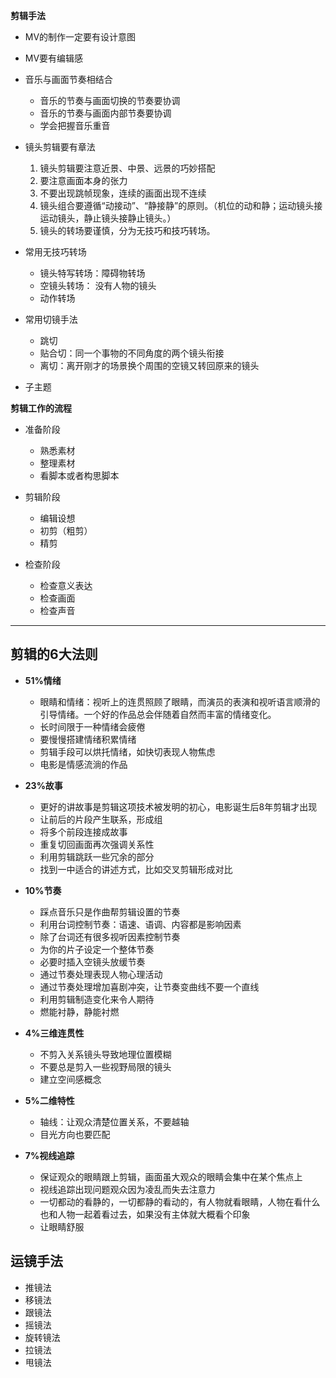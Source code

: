 **剪辑手法**

- MV的制作一定要有设计意图
- MV要有编辑感

- 音乐与画面节奏相结合
    - 音乐的节奏与画面切换的节奏要协调
    - 音乐的节奏与画面内部节奏要协调
    - 学会把握音乐重音


- 镜头剪辑要有章法
    1. 镜头剪辑要注意近景、中景、远景的巧妙搭配
    2. 要注意画面本身的张力
    3. 不要出现跳帧现象，连续的画面出现不连续
    4. 镜头组合要遵循“动接动”、“静接静”的原则。（机位的动和静；运动镜头接运动镜头，静止镜头接静止镜头。）
    5. 镜头的转场要谨慎，分为无技巧和技巧转场。
    
- 常用无技巧转场
    - 镜头特写转场：障碍物转场
    - 空镜头转场： 没有人物的镜头
    - 动作转场

- 常用切镜手法
    - 跳切
    - 贴合切：同一个事物的不同角度的两个镜头衔接
    - 离切：离开刚才的场景换个周围的空镜又转回原来的镜头

- 子主题


**剪辑工作的流程**

- 准备阶段
    - 熟悉素材
    - 整理素材
    - 看脚本或者构思脚本

- 剪辑阶段
    - 编辑设想
    - 初剪（粗剪）
    - 精剪

- 检查阶段
    - 检查意义表达
    - 检查画面
    - 检查声音
---

## 剪辑的6大法则

- **51%情绪**
	- 眼睛和情绪：视听上的连贯照顾了眼睛，而演员的表演和视听语言顺滑的引导情绪。一个好的作品总会伴随着自然而丰富的情绪变化。
	- 长时间限于一种情绪会疲倦
	- 要慢慢搭建情绪积累情绪
	- 剪辑手段可以烘托情绪，如快切表现人物焦虑
	- 电影是情感流淌的作品


- **23%故事**
	- 更好的讲故事是剪辑这项技术被发明的初心，电影诞生后8年剪辑才出现
	- 让前后的片段产生联系，形成组
	- 将多个前段连接成故事
	- 重复切回画面再次强调关系性
	- 利用剪辑跳跃一些冗余的部分
	- 找到一中适合的讲述方式，比如交叉剪辑形成对比


- **10%节奏**
	- 踩点音乐只是作曲帮剪辑设置的节奏
	- 利用台词控制节奏：语速、语调、内容都是影响因素
	- 除了台词还有很多视听因素控制节奏
	- 为你的片子设定一个整体节奏
	- 必要时插入空镜头放缓节奏
	- 通过节奏处理表现人物心理活动
	- 通过节奏处理增加喜剧冲突，让节奏变曲线不要一个直线
	- 利用剪辑制造变化来令人期待
	- 燃能衬静，静能衬燃


- **4%三维连贯性**
	- 不剪入关系镜头导致地理位置模糊
	- 不要总是剪入一些视野局限的镜头
	- 建立空间感概念


- **5%二维特性**
	- 轴线：让观众清楚位置关系，不要越轴
	- 目光方向也要匹配
	
- **7%视线追踪**
	- 保证观众的眼睛跟上剪辑，画面虽大观众的眼睛会集中在某个焦点上
	- 视线追踪出现问题观众因为凌乱而失去注意力
	- 一切都动的看静的，一切都静的看动的，有人物就看眼睛，人物在看什么也和人物一起着看过去，如果没有主体就大概看个印象
	- 让眼睛舒服
        
       
## 运镜手法

- 推镜法
- 移镜法
- 跟镜法
- 摇镜法
- 旋转镜法
- 拉镜法
- 甩镜法
